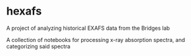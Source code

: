 # hexafs
A project of analyzing historical EXAFS data from the Bridges lab

A collection of notebooks for processing x-ray absorption spectra, and categorizing said spectra

